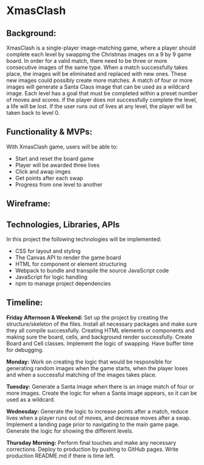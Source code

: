 # **XmasClash**

## **Background:**

XmasClash is a single-player image-matching game, where a player should complete each level by swapping the Christmas images on a 9 by 9 game board. In order for a valid match, there need to be three or more consecutive images of the same type. When a match successfully takes place, the images will be eliminated and replaced with new ones. These new images could possibly create more matches. A match of four or more images will generate a Santa Claus image that can be used as a wildcard image. Each level has a goal that must be completed within a preset number of moves and scores. if the player does not successfully complete the level, a life will be lost. If the user runs out of lives at any level, the player will be taken back to level 0. 


## **Functionality & MVPs:**

With XmasClash game, users will be able to:

* Start and reset the board game
* Player will be awarded three lives
* Click and awap imges 
* Get points after each swap 
* Progress from one level to another 



## **Wireframe:**



## **Technologies, Libraries, APIs**

In this project the following technologies will be implemented: 

* CSS for layout and styling
* The Canvas API to render the game board
* HTML for component or element structuring
* Webpack to bundle and transpile the source JavaScript code
* JavaScript for logic handling 
* npm to manage project dependencies


## **Timeline:**

**Friday Afternoon & Weekend:** Set up the project by creating the structure/skeleton of the files. Install all necessary packages and make sure they all compile successfully. Creating HTML elements or components and making sure the board, cells, and background render successfully. Create Board and Cell classes. Implement the logic of swapping.  Have buffer time for debugging. 

**Monday:** Work on creating the logic that would be responsible for generating random images when the game starts, when the player loses and when a successful matching of the images takes place. 

**Tuesday:** Generate a Santa image when there is an image match of four or more images. Create the logic for when a Santa image appears, so it can be used as a wildcard. 

**Wednesday:** Generate the logic to increase points after a match, reduce lives when a player runs out of moves, and decrease moves after a swap. Implement a landing page prior to navigating to the main game page. Generate the logic for showing the different levels. 

**Thursday Morning:** Perform final touches and make any necessary corrections. Deploy to production by pushing to GitHub pages. Write production README.md if there is time left. 




